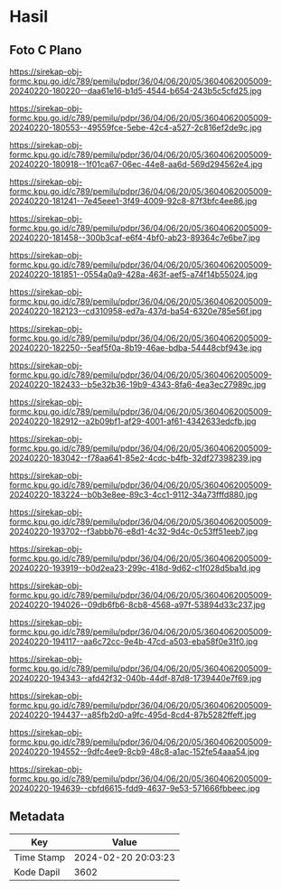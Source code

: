 # Hasil

## Foto C Plano

https://sirekap-obj-formc.kpu.go.id/c789/pemilu/pdpr/36/04/06/20/05/3604062005009-20240220-180220--daa61e16-b1d5-4544-b654-243b5c5cfd25.jpg

https://sirekap-obj-formc.kpu.go.id/c789/pemilu/pdpr/36/04/06/20/05/3604062005009-20240220-180553--49559fce-5ebe-42c4-a527-2c816ef2de9c.jpg

https://sirekap-obj-formc.kpu.go.id/c789/pemilu/pdpr/36/04/06/20/05/3604062005009-20240220-180918--1f01ca67-06ec-44e8-aa6d-569d294562e4.jpg

https://sirekap-obj-formc.kpu.go.id/c789/pemilu/pdpr/36/04/06/20/05/3604062005009-20240220-181241--7e45eee1-3f49-4009-92c8-87f3bfc4ee86.jpg

https://sirekap-obj-formc.kpu.go.id/c789/pemilu/pdpr/36/04/06/20/05/3604062005009-20240220-181458--300b3caf-e6f4-4bf0-ab23-89364c7e6be7.jpg

https://sirekap-obj-formc.kpu.go.id/c789/pemilu/pdpr/36/04/06/20/05/3604062005009-20240220-181851--0554a0a9-428a-463f-aef5-a74f14b55024.jpg

https://sirekap-obj-formc.kpu.go.id/c789/pemilu/pdpr/36/04/06/20/05/3604062005009-20240220-182123--cd310958-ed7a-437d-ba54-6320e785e56f.jpg

https://sirekap-obj-formc.kpu.go.id/c789/pemilu/pdpr/36/04/06/20/05/3604062005009-20240220-182250--5eaf5f0a-8b19-46ae-bdba-54448cbf943e.jpg

https://sirekap-obj-formc.kpu.go.id/c789/pemilu/pdpr/36/04/06/20/05/3604062005009-20240220-182433--b5e32b36-19b9-4343-8fa6-4ea3ec27989c.jpg

https://sirekap-obj-formc.kpu.go.id/c789/pemilu/pdpr/36/04/06/20/05/3604062005009-20240220-182912--a2b09bf1-af29-4001-af61-4342633edcfb.jpg

https://sirekap-obj-formc.kpu.go.id/c789/pemilu/pdpr/36/04/06/20/05/3604062005009-20240220-183042--f78aa641-85e2-4cdc-b4fb-32df27398239.jpg

https://sirekap-obj-formc.kpu.go.id/c789/pemilu/pdpr/36/04/06/20/05/3604062005009-20240220-183224--b0b3e8ee-89c3-4cc1-9112-34a73fffd880.jpg

https://sirekap-obj-formc.kpu.go.id/c789/pemilu/pdpr/36/04/06/20/05/3604062005009-20240220-193702--f3abbb76-e8d1-4c32-9d4c-0c53ff51eeb7.jpg

https://sirekap-obj-formc.kpu.go.id/c789/pemilu/pdpr/36/04/06/20/05/3604062005009-20240220-193919--b0d2ea23-299c-418d-9d62-c1f028d5ba1d.jpg

https://sirekap-obj-formc.kpu.go.id/c789/pemilu/pdpr/36/04/06/20/05/3604062005009-20240220-194026--09db6fb6-8cb8-4568-a97f-53894d33c237.jpg

https://sirekap-obj-formc.kpu.go.id/c789/pemilu/pdpr/36/04/06/20/05/3604062005009-20240220-194117--aa6c72cc-9e4b-47cd-a503-eba58f0e31f0.jpg

https://sirekap-obj-formc.kpu.go.id/c789/pemilu/pdpr/36/04/06/20/05/3604062005009-20240220-194343--afd42f32-040b-44df-87d8-1739440e7f69.jpg

https://sirekap-obj-formc.kpu.go.id/c789/pemilu/pdpr/36/04/06/20/05/3604062005009-20240220-194437--a85fb2d0-a9fc-495d-8cd4-87b5282ffeff.jpg

https://sirekap-obj-formc.kpu.go.id/c789/pemilu/pdpr/36/04/06/20/05/3604062005009-20240220-194552--9dfc4ee9-8cb9-48c8-a1ac-152fe54aaa54.jpg

https://sirekap-obj-formc.kpu.go.id/c789/pemilu/pdpr/36/04/06/20/05/3604062005009-20240220-194639--cbfd6615-fdd9-4637-9e53-571666fbbeec.jpg


## Metadata

| Key        | Value               |
| ---------- | ------------------- |
| Time Stamp | 2024-02-20 20:03:23 |
| Kode Dapil | 3602                |




